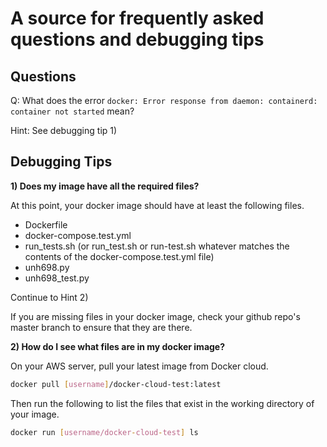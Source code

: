 # A source for frequently asked questions and debugging tips


## Questions

Q: What does the error `docker: Error response from daemon: containerd: container not started` mean?

Hint: See debugging tip 1)

## Debugging Tips

**1) Does my image have all the required files?**

At this point, your docker image should have at least the following files.

* Dockerfile
* docker-compose.test.yml
* run_tests.sh (or run_test.sh or run-test.sh whatever matches the contents of the docker-compose.test.yml file)
* unh698.py
* unh698_test.py

Continue to Hint 2)

If you are missing files in your docker image, check your github repo's master branch to ensure that they are there.

**2) How do I see what files are in my docker image?**

On your AWS server, pull your latest image from Docker cloud.

```bash
docker pull [username]/docker-cloud-test:latest
```

Then run the following to list the files that exist in the working directory of your image.

```bash
docker run [username/docker-cloud-test] ls
```
